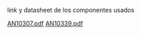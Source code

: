 link y  datasheet de los  componentes usados 

[AN10307.pdf](https://github.com/Fabeltranm/FPGA-Game-D1/files/1289874/AN10307.pdf)
[AN10339.pdf](https://github.com/Fabeltranm/FPGA-Game-D1/files/1289875/AN10339.pdf)
